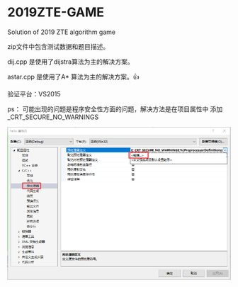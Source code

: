 # 2019ZTE-GAME
Solution of 2019 ZTE algorithm game 

zip文件中包含测试数据和题目描述。

dij.cpp 是使用了dijstra算法为主的解决方案。

astar.cpp 是使用了A* 算法为主的解决方案。:+1:


验证平台：VS2015 

ps： 可能出现的问题是程序安全性方面的问题，解决方法是在项目属性中 添加 _CRT_SECURE_NO_WARNINGS


![Image text](https://github.com/cabbage666/2019ZTE-GAME/blob/master/_CRT_SECURE_NO_WARNINGS.png)
